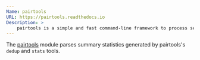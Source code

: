 ```yaml
---
Name: pairtools
URL: https://pairtools.readthedocs.io
Description: >
    pairtools is a simple and fast command-line framework to process sequencing data from a Hi-C experiment.
---
```


The [pairtools](https://github.com/mirnylab/pairtools) module parses summary statistics generated by pairtools's `dedup` and `stats` tools.